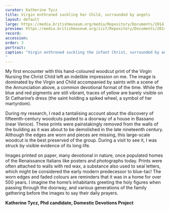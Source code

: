 ```yaml
---
curator: Katherine Tycz
title: Virgin enthroned suckling her Child, surrounded by angels
layout: default
large: https://media.britishmuseum.org/media/Repository/Documents/2014_11/12_22/bb7cc7dc_d752_4ec8_9889_a3e1016e56ec/mid_00136911_001.jpg
preview: https://media.britishmuseum.org/iiif/Repository/Documents/2014_11/12_22/bb7cc7dc_d752_4ec8_9889_a3e1016e56ec/00136911_001.ptif/full/314,/0/default.jpg
record:
accession:
order: 3
portrait:
caption: "Virgin enthroned suckling the infant Christ, surrounded by angels. Italy, found in Bassano, c.1450, woodcut on paper with stencil colouring, 53.6 x 41.2 cm. London, British Museum, 1895,0122.1187. © The Trustees of the British Museum.
"
---
```


My first encounter with this hand-coloured woodcut print of the Virgin Nursing the Christ Child left an indelible impression on me. The image is dominated by the Virgin and Child accompanied by saints with a scene of the Annunciation above, a common devotional format of the time. While the blue and red pigments are still vibrant, traces of yellow are barely visible on St Catharine’s dress (the saint holding a spiked wheel, a symbol of her martyrdom).

During my research, I read a tantalising account about the discovery of fifteenth-century woodcuts pasted to a doorway of a house in Bassano (near Venice). These prints were painstakingly removed from the walls of the building as it was about to be demolished in the late nineteenth century. Although the edges are worn and pieces are missing, this large-scale woodcut is the best preserved of the group. During a visit to see it, I was struck by visible evidence of its long life.

Images printed on paper, many devotional in nature, once populated homes of the Renaissance Italians like posters and photographs today. Prints were often attached to walls with red wax, a substance also used to seal letters, which might be considered the early modern predecessor to blue-tac! The worn edges and faded colours are reminders that it was in a home for over 500 years. I imagine the home’s inhabitants greeting the holy figures when passing through the doorway, and various generations of the family gathering before the images to say their daily prayers.

**Katherine Tycz, Phd candidate, Domestic Devotions Project**
